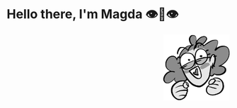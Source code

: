 
<h1>Hello there, I'm Magda 👁️👄👁️</h1> 
<img src="MEE.png" align="right" width="150px" height="150px">


